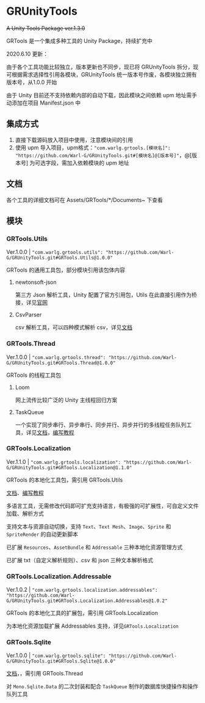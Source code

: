 # GRUnityTools
~~A Unity Tools Package ver.1.3.0~~  

GRTools 是一个集成多种工具的 Unity Package，持续扩充中    

2020.6.10 更新：

由于各个工具功能比较独立，版本更新也不同步，现已将 GRUnityTools 拆分，现可根据需求选择性引用各模块，GRUnityTools 统一版本号作废，各模块独立拥有版本号，从1.0.0 开始  

由于 Unity 目前还不支持依赖内部的自动下载，因此模块之间依赖 upm 地址需手动添加在项目 Manifest.json 中

## 集成方式

1. 直接下载源码放入项目中使用，注意模块间的引用
2. 使用 upm 导入项目，upm格式：`"com.warlg.grtools.[模块名]": "https://github.com/Warl-G/GRUnityTools.git#[模块名]@[版本号]"`，@[版本号] 为可选字段，需加入依赖模块的 upm 地址

## 文档  

各个工具的详细文档可在 Assets/GRTools/*/Documents~ 下查看   

## 模块

### GRTools.Utils  

Ver.1.0.0 | `"com.warlg.grtools.utils": "https://github.com/Warl-G/GRUnityTools.git#GRTools.Utils@1.0.0"`

GRTools 的通用工具包，部分模块引用该包体内容

1. newtonsoft-json  

   第三方 Json 解析工具，Unity 配置了官方引用包，Utils 在此直接引用作为桥接，详见[官网](https://www.newtonsoft.com/json)

2. CsvParser  

   csv 解析工具，可以四种模式解析 csv，详见[文档](Assets/GRTools/Utils/Documentation~/Utils.md)

### GRTools.Thread   

Ver.1.0.0 | `"com.warlg.grtools.thread": "https://github.com/Warl-G/GRUnityTools.git#GRTools.Thread@1.0.0"`

GRTools 的线程工具包  

1. Loom

   网上流传比较广泛的 Unity 主线程回归方案

2. TaskQueue

   一个实现了同步串行、异步串行、同步并行、异步并行的多线程任务队列工具，详见[文档](Assets/GRTools/Thread/Documentation~/TaskQueue.md)，[编写教程](https://warl-g.github.io/posts/unity-taskqueue/)     

### GRTools.Localization  

Ver.1.1.0 | `"com.warlg.grtools.localization": "https://github.com/Warl-G/GRUnityTools.git#GRTools.Localization@1.1.0"`

GRTools 的本地化工具包，需引用 GRTools.Utils  

[文档](Assets/GRTools/Localization/Documentation~/Localization.md)、[编写教程](https://warl-g.github.io/posts/Unity-Localization/)

多语言工具，无需修改代码即可扩充支持语言，有极强的可扩展性，可自定义文件加载、解析方式  

支持文本与资源自动切换，支持 `Text`、`Text Mesh`、`Image`、`Sprite` 和 `SpriteRender` 的自动更新脚本

已扩展 `Resources`、`AssetBundle` 和 `Addressable` 三种本地化资源管理方式

已扩展 txt（自定义解析规则）、csv 和 json 三种文本解析格式  

### GRTools.Localization.Addressable   

Ver.1.0.2 | `"com.warlg.grtools.localization.addressables": "https://github.com/Warl-G/GRUnityTools.git#GRTools.Localization.Addressables@1.0.2"`

GRTools 的本地化工具的扩展包，需引用 GRTools.Localization   

为本地化资源加载扩展 Addressables 支持，详见`GRTools.Localization`

### GRTools.Sqlite  

Ver.1.0.0 | `"com.warlg.grtools.sqlite": "https://github.com/Warl-G/GRUnityTools.git#GRTools.Sqlite@1.0.0"`

[文档](Assets/GRTools/DataBase/Sqlite/Documentation~/SqliteHelper.md)，，需引用 GRTools.Thread

对 `Mono.Sqlite.Data` 的二次封装和配合 `TaskQueue` 制作的数据库快捷操作和操作队列工具